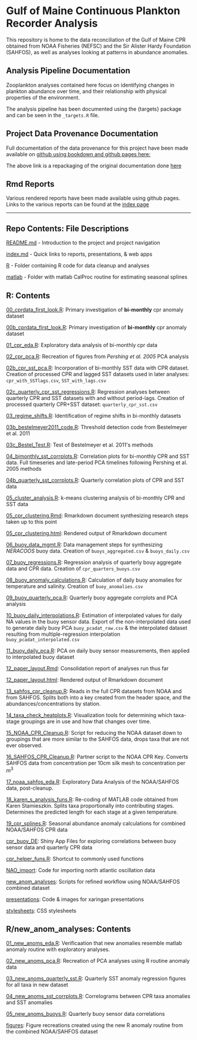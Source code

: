 # Gulf of Maine Continuous Plankton Recorder Analysis

This repository is home to the data reconciliation of the Gulf of Maine CPR obtained from NOAA Fisheries (NEFSC) and the Sir Alister Hardy Foundation (SAHFOS), as well as analyses looking at patterns in abundance anomalies.

## Analysis Pipeline Documentation

Zooplankton analyses contained here focus on identifying changes in plankton abundance over time, and their relationship with physical properties of the environment.

The analysis pipeline has been documented using the {targets} package and can be seen in the `_targets.R` file.


## Project Data Provenance Documentation

Full documentation of the data provenance for this project have been made available on [github using bookdown and github pages here:](adamkemberling.github.io/continuous_plankton_recorder/docs/)

The above link is a repackaging of the original documentation done [here](https://adamkemberling.github.io/continuous_plankton_recorder/R/data_dictionaries/CPR_Data_Provenance.html)


## Rmd Reports

Various rendered reports have been made available using github pages. Links to the various reports can be found at the [index page](https://github.com/adamkemberling/continuous_plankton_recorder/blob/master/index.md)



---

## Repo Contents: File Descriptions

[README.md](https://github.com/adamkemberling/continuous_plankton_recorder/blob/master/README.md) - Introduction to the project and project navigation   
 
[index.md](https://github.com/adamkemberling/continuous_plankton_recorder/blob/master/index.md) - Quick links to reports, presentations, & web apps   
 
[R](https://github.com/adamkemberling/continuous_plankton_recorder/tree/master/R) - Folder containing R code for data cleanup and analyses   

[matlab](https://github.com/adamkemberling/continuous_plankton_recorder/tree/master/matlab) - Folder with matlab CalProc routine for estimating seasonal splines
 
 
## R: Contents
[00_cprdata_first_look.R](https://github.com/adamkemberling/continuous_plankton_recorder/blob/master/R/00_cprdata_first_look.R): Primary investigation of **bi-monthly** cpr anomaly dataset   
 
[00b_cprdata_first_look.R](https://github.com/adamkemberling/continuous_plankton_recorder/blob/master/R/00b_cprdata_first_look.R): Primary investigation of **bi-monthly** cpr anomaly dataset   
 
[01_cpr_eda.R](https://github.com/adamkemberling/continuous_plankton_recorder/blob/master/R/01_cpr_eda.R): Exploratory data analysis of bi-monthly cpr data   
 
[02_cpr_pca.R](https://github.com/adamkemberling/continuous_plankton_recorder/blob/master/R/02_cpr_PCA.R): Recreation of figures from *Pershing et al. 2005* PCA analysis   
 
[02b_cpr_sst_pca.R](https://github.com/adamkemberling/continuous_plankton_recorder/blob/master/R/02b_cpr_sst_pca.R): Incorporation of bi-monthly SST data with CPR dataset. Creation of processed CPR and lagged SST datasets used in later analyses: `cpr_with_SSTlags.csv`, `SST_with_lags.csv`     
 
[02c_quarterly_cpr_sst_regressions.R](https://github.com/adamkemberling/continuous_plankton_recorder/blob/master/R/02c_quarterly_cpr_sst_regressions.R): Regression analyses between quarterly CPR and SST datasets with and without period-lags. Creation of processed quarterly CPR+SST dataset: `quarterly_cpr_sst.csv`   
 
[03_regime_shifts.R](https://github.com/adamkemberling/continuous_plankton_recorder/blob/master/R/03_regime_shifts.R): Identification of regime shifts in bi-monthly datasets   
 
[03b_bestelmeyer2011_code.R](https://github.com/adamkemberling/continuous_plankton_recorder/blob/master/R/03b_bestelmeyer2011_code.R): Threshold detection code from Bestelmeyer et al. 2011   
 
[03c_Bestel_Test.R](https://github.com/adamkemberling/continuous_plankton_recorder/blob/master/R/03c_Bestel_Test.R): Test of Bestelmeyer et al. 2011's methods   
 
[04_bimonthly_sst_corrplots.R](https://github.com/adamkemberling/continuous_plankton_recorder/blob/master/R/04_bimonthly_sst_corrplots.R): Correlation plots for bi-monthly CPR and SST data. Full timeseries and late-period PCA timelines following Pershing et al. 2005 methods   
 
[04b_quarterly_sst_corrplots.R](https://github.com/adamkemberling/continuous_plankton_recorder/blob/master/R/04b_quarterly_sst_corrplots.R): Quarterly correlation plots of CPR and SST data   
 
[05_cluster_analysis.R](https://github.com/adamkemberling/continuous_plankton_recorder/blob/master/R/05_cluster_analysis.R): k-means clustering analysis of bi-monthly CPR and SST data   
 
[05_cpr_clustering.Rmd](https://github.com/adamkemberling/continuous_plankton_recorder/blob/master/R/05_cpr_clustering.Rmd): Rmarkdown document synthesizing research steps taken up to this point   
 
[05_cpr_clustering.html](https://adamkemberling.github.io/continuous_plankton_recorder/R/05_cpr_clustering.html): Rendered output of Rmarkdown document   
 
[06_buoy_data_mgmt.R](https://github.com/adamkemberling/continuous_plankton_recorder/blob/master/R/06_buoy_data_mgmt.R): Data management steps for synthesizing *NERACOOS* buoy data. Creation of `buoys_aggregated.csv` & `buoys_daily.csv`   
 
[07_buoy_regressions.R](https://github.com/adamkemberling/continuous_plankton_recorder/blob/master/R/07_buoy_regressions.R): Regression analysis of quarterly bouy aggregate data and CPR data. Creation of `cpr_quarters_buoys.csv`      
 
[08_buoy_anomaly_calculations.R](https://github.com/adamkemberling/continuous_plankton_recorder/commit/1a8410716575429d7e5be300ae3904c3afed734c): Calculation of daily buoy anomalies for temperature and salinity. Creation of `buoy_anomalies.csv`   
 
[09_buoy_quarterly_pca.R](https://github.com/adamkemberling/continuous_plankton_recorder/blob/master/R/09_Buoy_quarterly_PCA.R): Quarterly buoy aggregate corrplots and PCA analysis   
 
[10_buoy_daily_interpolations.R](https://github.com/adamkemberling/continuous_plankton_recorder/blob/master/R/10_buoy_daily_interpolations.R): Estimation of interpolated values for daily NA values in the buoy sensor data. Export of the non-interpolated data used to generate daily buoy PCA `buoy_pcadat_raw.csv` & the interpolated dataset resulting from multiple-regression interpolation `buoy_pcadat_interpolated.csv`   
 
[11_buoy_daily_pca.R](https://github.com/adamkemberling/continuous_plankton_recorder/blob/master/R/11_buoy_daily_PCA.R): PCA on daily buoy sensor measurements, then applied to interpolated buoy dataset   
 
[12_paper_layout.Rmd](https://github.com/adamkemberling/continuous_plankton_recorder/blob/master/R/12_paper_layout.Rmd): Consolidation report of analyses run thus far   
 
[12_paper_layout.html](https://adamkemberling.github.io/continuous_plankton_recorder/R/12_paper_layout.html): Rendered output of Rmarkdown document   

[13_sahfos_cpr_cleanup.R](https://github.com/adamkemberling/continuous_plankton_recorder/blob/master/R/13_sahfos_cpr_cleanup.R): Reads in the full CPR datasets from NOAA and from SAHFOS. Splits both into a key created from the header space, and the abundances/concentrations by station.  

[14_taxa_check_heatplots.R](https://github.com/adamkemberling/continuous_plankton_recorder/blob/master/R/14_taxa_check_heatplots.R): Visualization tools for determining which taxa-stage groupings are in use and how that changes over time.   

[15_NOAA_CPR_Cleanup.R](https://github.com/adamkemberling/continuous_plankton_recorder/blob/master/R/15_NOAA_CPR_Cleanup.R): Script for reducing the NOAA dataset down to groupings that are more similar to the SAHFOS data, drops taxa that are not ever observed.   

[16_SAHFOS_CPR_Cleanup.R](https://github.com/adamkemberling/continuous_plankton_recorder/blob/master/R/16_SAHFOS_CPR_Cleanup.R): Partner script to the NOAA CPR Key. Converts SAHFOS data from concentration per 10cm silk mesh to concentration per $m^3$   

[17_noaa_sahfos_eda.R](https://github.com/adamkemberling/continuous_plankton_recorder/blob/master/R/17_noaa_sahfos_eda.R): Exploratory Data Analysis of the NOAA/SAHFOS data, post-cleanup.   

[18_karen_s_analysis_funs.R](https://github.com/adamkemberling/continuous_plankton_recorder/blob/master/R/18_karen_s_analysis_funs.R): Re-coding of MATLAB code obtained from Karen Stamieszkin. Splits taxa proportionally into contributing stages. Determines the predicted length for each stage at a given temperature. 
 
[19_cpr_splines.R](https://github.com/adamkemberling/continuous_plankton_recorder/tree/master/R/19_cpr_splines.R): Seasonal abundance anomaly calculations for combined NOAA/SAHFOS CPR data
 
[cpr_buoy_DE](https://github.com/adamkemberling/continuous_plankton_recorder/tree/master/R/cpr_buoy_DE): Shiny App Files for exploring correlations between buoy sensor data and quarterly CPR data   
 
[cpr_helper_funs.R](https://github.com/adamkemberling/continuous_plankton_recorder/blob/master/R/cpr_helper_funs.R): Shortcut to commonly used functions   
 
[NAO_import](https://github.com/adamkemberling/continuous_plankton_recorder/tree/master/R/NAO_import): Code for importing north atlantic oscillation data   
 
[new_anom_analyses](https://github.com/adamkemberling/continuous_plankton_recorder/tree/master/R): Scripts for refined workflow using NOAA/SAHFOS combined dataset
 
[presentations](https://github.com/adamkemberling/continuous_plankton_recorder/tree/master/R/presentations): Code & images for xaringan presentations   
 
[stylesheets](https://github.com/adamkemberling/continuous_plankton_recorder/tree/master/R/stylesheets): CSS stylesheets   
 


## R/new_anom_analyses: Contents

[01_new_anoms_eda.R](https://github.com/adamkemberling/continuous_plankton_recorder/tree/master/R/new_anom_analyses/01_new_anoms_eda.R): Verificaation that new anomalies resemble matlab anomaly routine with exploratory analyses.

[02_new_anoms_pca.R](https://github.com/adamkemberling/continuous_plankton_recorder/tree/master/R/new_anom_analyses/02_new_anoms_pca.R): Recreation of PCA analyses using R routine anomaly data

[03_new_anoms_quarterly_sst.R](https://github.com/adamkemberling/continuous_plankton_recorder/tree/master/R/new_anom_analyses/03_new_anoms_quarterly_sst.R): Quarterly SST anomaly regression figures for all taxa in new dataset

[04_new_anoms_sst_corrplots.R](https://github.com/adamkemberling/continuous_plankton_recorder/tree/master/R/new_anom_analyses/04_new_anoms_sst_corrplots.R): Correlograms between CPR taxa anomalies and SST anomalies

[05_new_anoms_buoys.R](https://github.com/adamkemberling/continuous_plankton_recorder/tree/master/R/new_anom_analyses/05_new_anoms_buoys.R): Quarterly buoy sensor data correlations

[figures](https://github.com/adamkemberling/continuous_plankton_recorder/tree/master/R/new_anom_analyses/figures): Figure recreations created using the new R anomaly routine from the combined NOAA/SAHFOS dataset
 
 


